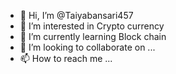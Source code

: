 - 👋 Hi, I’m @Taiyabansari457
- 👀 I’m interested in Crypto currency 
- 🌱 I’m currently learning Block chain
- 💞️ I’m looking to collaborate on ...
- 📫 How to reach me ...

<!---
Taiyabansari457/Taiyabansari457 is a ✨ special ✨ repository because its `README.md` (this file) appears on your GitHub profile.
You can click the Preview link to take a look at your changes.
--->
